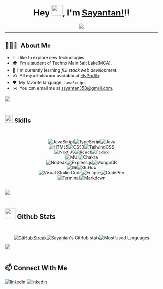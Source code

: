 <div align="center">

# Hey <img src="https://media.giphy.com/media/hvRJCLFzcasrR4ia7z/giphy.gif" width="35">, I'm [Sayantan!](https://github.com/Sayantan-23)!!

</div>

<p align="center">
  <a href="https://github.com/fairyland0926"><img src="https://readme-typing-svg.herokuapp.com/?lines=Web%20Developer;Full%20Stack%20Developer;Always%20learning%20new%20tech&font=Pacifico&center=true&width=650&height=120&color=58a6ff&vCenter=true&size=45%22"></a>
</p>

<hr/>

## 👨🏻‍💻 &nbsp;About Me

- 💡 &nbsp;I like to explore new technologies.
- 🎓 &nbsp;I'm a student of Techno Main Salt Lake(MCA).
- 🌱 &nbsp;I'm currently learning _full stack web development_.
- ✍️ &nbsp;All my articles are available at [MyProfile](https://sayantan23.hashnode.dev/).
- ❤️ &nbsp;My favorite language: `JavaScript`.
- ✉️ &nbsp;You can email me at sayantan358@gmail.com.

<!---
Sayantan-23/Sayantan-23 is a ✨ special ✨ repository because its `README.md` (this file) appears on your GitHub profile.
You can click the Preview link to take a look at your changes.
--->

<img src="https://user-images.githubusercontent.com/73097560/115834477-dbab4500-a447-11eb-908a-139a6edaec5c.gif"><br><br>

## <img src="https://media2.giphy.com/media/QssGEmpkyEOhBCb7e1/giphy.gif?cid=ecf05e47a0n3gi1bfqntqmob8g9aid1oyj2wr3ds3mg700bl&rid=giphy.gif" width ="25"><b> Skills</b>

<br>

<div align="center">

![JavaScript](https://img.shields.io/badge/javascript-F7DF1E?style=for-the-badge&logo=javascript&logoColor=black&color=F7DF1E)![TypeScript](https://img.shields.io/badge/typescript-%23007ACC.svg?style=for-the-badge&logo=typescript&logoColor=white)![Java](https://img.shields.io/badge/java%20-%2314354C.svg?style=for-the-badge&logo=openjdk&logoColor=white) <br> ![HTML5](https://img.shields.io/badge/HTML5%20-%23E34F26.svg?style=for-the-badge&logo=html5&logoColor=white)![CSS3](https://img.shields.io/badge/CSS%20-%231572B6.svg?style=for-the-badge&logo=css3&logoColor=white)![TailwindCSS](https://img.shields.io/badge/tailwindcss-%2338B2AC.svg?style=for-the-badge&logo=tailwind-css&logoColor=white) <br> ![Next JS](https://img.shields.io/badge/Next-black?style=for-the-badge&logo=next.js&logoColor=white)![React](https://img.shields.io/badge/react-%2320232a.svg?style=for-the-badge&logo=react&logoColor=%2361DAFB)![Redux](https://img.shields.io/badge/redux-%23593d88.svg?style=for-the-badge&logo=redux&logoColor=white) <br> ![MUI](https://img.shields.io/badge/MUI-%230081CB.svg?style=for-the-badge&logo=mui&logoColor=white)![Chakra](https://img.shields.io/badge/chakra-%234ED1C5.svg?style=for-the-badge&logo=chakraui&logoColor=white) <br> ![NodeJS](https://img.shields.io/badge/node.js-6DA55F?style=for-the-badge&logo=node.js&logoColor=white)![Express.js](https://img.shields.io/badge/Express.js-expressjs?style=for-the-badge&logo=express&logoColor=white&color=black)![MongoDB](https://img.shields.io/badge/MongoDB-%234ea94b.svg?style=for-the-badge&logo=mongodb&logoColor=white) <br> ![Git](https://img.shields.io/badge/git-%23F05033.svg?style=for-the-badge&logo=git&logoColor=white)![GitHub](https://img.shields.io/badge/github-%23121011.svg?style=for-the-badge&logo=github&logoColor=white) <br> ![Visual Studio Code](https://img.shields.io/badge/Visual%20Studio%20Code-0078d7.svg?style=for-the-badge&logo=visual-studio-code&logoColor=white)![Eclipse](https://img.shields.io/badge/Eclipse-FE7A16.svg?style=for-the-badge&logo=Eclipse&logoColor=white)![CodePen](https://img.shields.io/badge/CodePen-f4f4f4.svg?style=for-the-badge&logo=codepen&logoColor=black) <br> ![Terminal](https://img.shields.io/badge/Terminal-%23054020?style=for-the-badge&logo=gnu-bash&logoColor=white)![Markdown](https://img.shields.io/badge/markdown-%23000000.svg?style=for-the-badge&logo=markdown&logoColor=white) <br><br>

</div>

<img src="https://user-images.githubusercontent.com/73097560/115834477-dbab4500-a447-11eb-908a-139a6edaec5c.gif"><br><br>

## <img src="https://media.giphy.com/media/iY8CRBdQXODJSCERIr/giphy.gif" width="35"><b> Github Stats </b>

<br>

<div align="center">

<a href="https://git.io/streak-stats"><img src="https://github-readme-streak-stats.herokuapp.com?user=Sayantan-23&theme=tokyonight" alt="GitHub Streak" /></a>![Sayantan's GitHub stats](https://github-readme-stats.vercel.app/api?username=sayantan-23&theme=tokyonight&show_icons=true&rank_icon=github)![Most Used Languages](https://github-readme-stats.vercel.app/api/top-langs/?username=sayantan-23&layout=compact&theme=tokyonight)

</div>

<img src="https://user-images.githubusercontent.com/73097560/115834477-dbab4500-a447-11eb-908a-139a6edaec5c.gif"><br><br>

## :mailbox: Connect With Me

<a href="https://www.linkedin.com/in/sayantan-ghosh-103740250/"><img src="https://img.shields.io/badge/linkedin-%2300acee.svg?color=405DE6&style=for-the-badge&logo=linkedin&logoColor=white" alt=linkedin style="margin-bottom: 5px;"/></a>
<a href="mailto: sayantan358@gmail.com"><img src="https://img.shields.io/badge/Gmail-D14836?style=for-the-badge&logo=gmail&logoColor=white" alt=linkedin style="margin-bottom: 5px;"/></a>

